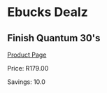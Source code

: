 
# Ebucks Dealz
## Finish Quantum 30's
[Product Page](https://www.ebucks.com/web/shop/productSelected.do?prodId=600064682&catId=908586136)

Price: R179.00

Savings: 10.0


	